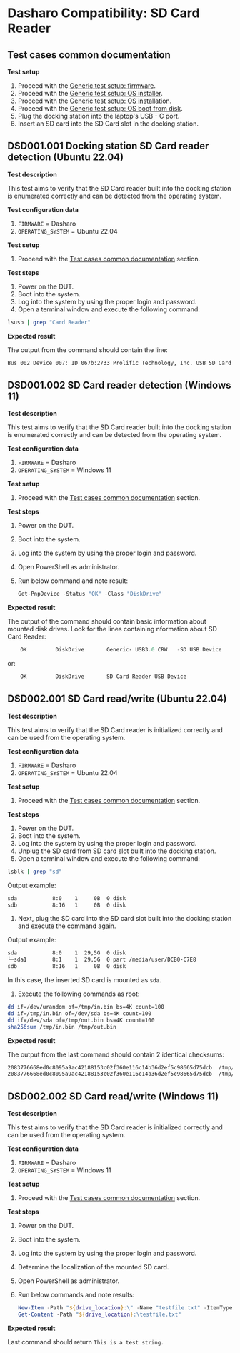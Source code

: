 # Dasharo Compatibility: SD Card Reader

## Test cases common documentation

**Test setup**

1. Proceed with the
    [Generic test setup: firmware](../../generic-test-setup#firmware).
1. Proceed with the
    [Generic test setup: OS installer](../../generic-test-setup#os-installer).
1. Proceed with the
    [Generic test setup: OS installation](../../generic-test-setup#os-installation).
1. Proceed with the
    [Generic test setup: OS boot from disk](../../generic-test-setup#os-boot-from-disk).
1. Plug the docking station into the laptop's USB - C port.
1. Insert an SD card into the SD Card slot in the docking station.

## DSD001.001 Docking station SD Card reader detection (Ubuntu 22.04)

**Test description**

This test aims to verify that the SD Card reader built into the docking station 
is enumerated correctly and can be detected from the operating system.

**Test configuration data**

1. `FIRMWARE` = Dasharo
1. `OPERATING_SYSTEM` = Ubuntu 22.04

**Test setup**

1. Proceed with the
    [Test cases common documentation](#test-cases-common-documentation) section.

**Test steps**

1. Power on the DUT.
1. Boot into the system.
1. Log into the system by using the proper login and password.
1. Open a terminal window and execute the following command:

```bash
lsusb | grep "Card Reader"
```

**Expected result**

The output from the command should contain the line:

```bash
Bus 002 Device 007: ID 067b:2733 Prolific Technology, Inc. USB SD Card Reader
```

## DSD001.002 SD Card reader detection (Windows 11)

**Test description**

This test aims to verify that the SD Card reader built into the docking station 
is enumerated correctly and can be detected from the operating system.

**Test configuration data**

1. `FIRMWARE` = Dasharo
1. `OPERATING_SYSTEM` = Windows 11

**Test setup**

1. Proceed with the
    [Test cases common documentation](#test-cases-common-documentation) section.

**Test steps**

1. Power on the DUT.
1. Boot into the system.
1. Log into the system by using the proper login and password.
1. Open PowerShell as administrator.
1. Run below command and note result:

    ```PowerShell
    Get-PnpDevice -Status "OK" -Class "DiskDrive"
    ```

**Expected result**

The output of the command should contain basic information about mounted
disk drives. Look for the lines containing nformation about SD Card Reader:

```powershell
    OK         DiskDrive       Generic- USB3.0 CRW   -SD USB Device
```

or:

```powershell
    OK         DiskDrive       SD Card Reader USB Device
```

## DSD002.001 SD Card read/write (Ubuntu 22.04)

**Test description**

This test aims to verify that the SD Card reader is initialized correctly and
can be used from the operating system.

**Test configuration data**

1. `FIRMWARE` = Dasharo
1. `OPERATING_SYSTEM` = Ubuntu 22.04

**Test setup**

1. Proceed with the
    [Test cases common documentation](#test-cases-common-documentation) section.

**Test steps**

1. Power on the DUT.
1. Boot into the system.
1. Log into the system by using the proper login and password.
1. Unplug the SD card from SD card slot built into the docking station.
1. Open a terminal window and execute the following command:

```bash
lsblk | grep "sd"
```
Output example:

```bash
sda           8:0    1     0B  0 disk 
sdb           8:16   1     0B  0 disk 
```

1. Next, plug the SD card into the SD card slot built into the docking station
and execute the command again.

Output example:

```bash
sda           8:0    1  29,5G  0 disk 
└─sda1        8:1    1  29,5G  0 part /media/user/DCB0-C7E8
sdb           8:16   1     0B  0 disk 
```

In this case, the inserted SD card is mounted as `sda`.

1. Execute the following commands as root:

```bash
dd if=/dev/urandom of=/tmp/in.bin bs=4K count=100
dd if=/tmp/in.bin of=/dev/sda bs=4K count=100
dd if=/dev/sda of=/tmp/out.bin bs=4K count=100
sha256sum /tmp/in.bin /tmp/out.bin
```

**Expected result**

The output from the last command should contain 2 identical checksums:

```bash
2083776668ed0c8095a9ac42188153c02f360e116c14b36d2ef5c98665d75dcb  /tmp/in.bin
2083776668ed0c8095a9ac42188153c02f360e116c14b36d2ef5c98665d75dcb  /tmp/out.bin
```

## DSD002.002 SD Card read/write (Windows 11)

**Test description**

This test aims to verify that the SD Card reader is initialized correctly and
can be used from the operating system.

**Test configuration data**

1. `FIRMWARE` = Dasharo
1. `OPERATING_SYSTEM` = Windows 11

**Test setup**

1. Proceed with the
    [Test cases common documentation](#test-cases-common-documentation) section.

**Test steps**

1. Power on the DUT.
1. Boot into the system.
1. Log into the system by using the proper login and password.
1. Determine the localization of the mounted SD card.
1. Open PowerShell as administrator.
1. Run below commands and note results:

    ```powershell
    New-Item -Path "${drive_location}:\" -Name "testfile.txt" -ItemType "file" -Value "This is a test string."
    Get-Content -Path "${drive_location}:\testfile.txt"
    ```

**Expected result**

Last command should return `This is a test string.`